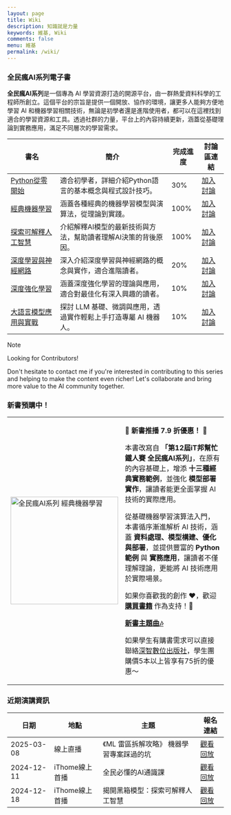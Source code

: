```yaml
---
layout: page
title: Wiki
description: 知識就是力量
keywords: 維基, Wiki
comments: false
menu: 維基
permalink: /wiki/
---
```


<!-- > 記多少命令和快捷鍵會讓腦袋爆炸呢？

<ul class="listing">
{% for wiki in site.wiki %}
{% if wiki.title != "Wiki Template" %}
<li class="listing-item"><a href="{{ wiki.url }}">{{ wiki.title }}</a></li>
{% endif %}
{% endfor %}
</ul> -->

### 全民瘋AI系列電子書
**全民瘋AI系列**是一個專為 AI 學習資源打造的開源平台，由一群熱愛資料科學的工程師所創立。這個平台的宗旨是提供一個開放、協作的環境，讓更多人能夠方便地學習 AI 和機器學習相關技術，無論是初學者還是進階使用者，都可以在這裡找到適合的學習資源和工具。透過社群的力量，平台上的內容持續更新，涵蓋從基礎理論到實務應用，滿足不同層次的學習需求。

| 書名                            | 簡介                              | 完成進度  | 討論區連結 |
|---------------------------------|-----------------------------------|-----------|------------|
| [Python從零開始](https://andy6804tw.github.io/crazyai-python/)| 適合初學者，詳細介紹Python語言的基本概念與程式設計技巧。 | 30%      | [加入討論](https://github.com/andy6804tw/crazyai-python/issues) |
| [經典機器學習](https://andy6804tw.github.io/crazyai-ml/)| 涵蓋各種經典的機器學習模型與演算法，從理論到實踐。         | 100%       | [加入討論](https://github.com/andy6804tw/crazyai-ml/issues) |
| [探索可解釋人工智慧](https://andy6804tw.github.io/crazyai-xai/)| 介紹解釋AI模型的最新技術與方法，幫助讀者理解AI決策的背後原因。 | 100%       | [加入討論](https://github.com/andy6804tw/crazyai-xai/issues) |
| [深度學習與神經網路](https://andy6804tw.github.io/crazyai-dl/)| 深入介紹深度學習與神經網路的概念與實作，適合進階讀者。       | 20%       | [加入討論](https://github.com/andy6804tw/crazyai-dl/issues) |
| [深度強化學習](https://andy6804tw.github.io/crazyai-rl/)| 涵蓋深度強化學習的理論與應用，適合對最佳化有深入興趣的讀者。   | 10%       | [加入討論](https://github.com/andy6804tw/crazyai-rl/issues) |
| [大語言模型應用與實戰](https://andy6804tw.github.io/crazyai-llm/)|  探討 LLM 基礎、微調與應用，透過實作輕鬆上手打造專屬 AI 機器人。   | 10%       | [加入討論](https://github.com/andy6804tw/crazyai-llm/issues) |

> [!NOTE] 
> Looking for Contributors!
> 
> Don't hesitate to contact me if you're interested in contributing to this series and helping to make the content even richer! Let's collaborate and bring more value to the AI community together.

### 新書預購中！

<table>
    <tr>
        <td>
            <a href="https://deepwisdom.com.tw/product/%e5%85%a8%e6%b0%91%e7%98%8b-ai-%e7%b3%bb%e5%88%97-%e7%b6%93%e5%85%b8%e6%a9%9f%e5%99%a8%e5%ad%b8%e7%bf%92dm2510/" target="_blank">
                <img src="https://deepwisdom.com.tw/wp-content/uploads/2025/02/DM2510-%E7%AB%8B%E9%AB%94%E6%9B%B8-500x500-1.jpg" width="250px" alt="全民瘋AI系列 經典機器學習">
            </a>
        </td>
        <td>
            <p>📢 <strong>新書推播 7.9 折優惠！</strong> 🎉</p>
            <p>本書改寫自 <strong>「第12屆iT邦幫忙鐵人賽 全民瘋AI系列」</strong>，在原有的內容基礎上，增添 <strong>十三種經典實務範例</strong>，並強化 <strong>模型部署實作</strong>，讓讀者能更全面掌握 AI 技術的實際應用。</p>
            <p>從基礎機器學習演算法入門，本書循序漸進解析 AI 技術，涵蓋 <strong>資料處理、模型構建、優化與部署</strong>，並提供豐富的 <strong>Python 範例</strong> 與 <strong>實務應用</strong>，讓讀者不僅理解理論，更能將 AI 技術應用於實際場景。</p>
            <p>如果你喜歡我的創作 ❤️，歡迎 <a href="https://www.tenlong.com.tw/products/9786267569511" target="_blank"><strong>購買書籍</strong></a> 作為支持！🙏</p>
            <p><a href="https://youtu.be/fbx0SyRebfM"><strong>新書主題曲🎶</strong></a></p>
            <p>如果學生有購書需求可以直接聯絡<a href="https://deepwisdom.com.tw/product/%e5%85%a8%e6%b0%91%e7%98%8b-ai-%e7%b3%bb%e5%88%97-%e7%b6%93%e5%85%b8%e6%a9%9f%e5%99%a8%e5%ad%b8%e7%bf%92dm2510/" target="_blank">深智數位出版社</a>，學生團購價5本以上皆享有75折的優惠～</p>
        </td>
    </tr>
</table>




### 近期演講資訊
| 日期        | 地點            | 主題                            | 報名連結    |
|-------------|-----------------|---------------------------------|-------------|
|2025-03-08|線上直播|《ML 雷區拆解攻略》 機器學習專案踩過的坑| [觀看回放](https://www.youtube.com/live/ANj-Yt-wUBU?si=7P_SOInrFA1agFp4&t=693)|
| 2024-12-11  | iThome線上首播 | 全民必懂的AI通識課 | [觀看回放](https://itplus.ithome.com.tw/webinar-page/242) |
| 2024-12-18  | iThome線上首播 | 揭開黑箱模型：探索可解釋人工智慧  | [觀看回放](https://itplus.ithome.com.tw/webinar-page/243) |
